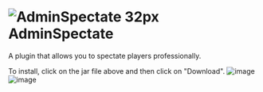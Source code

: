 # ![AdminSpectate 32px](https://user-images.githubusercontent.com/106276172/170436339-1b2d3955-e938-4220-88ef-b4a113fffbda.png) AdminSpectate
A plugin that allows you to spectate players professionally.

To install, click on the jar file above and then click on "Download".
![image](https://user-images.githubusercontent.com/106276172/170436887-92c00eb9-5a2b-47d1-9623-d5f7f826e282.png)
![image](https://user-images.githubusercontent.com/106276172/170436961-c0595135-181e-4975-ba6c-e31493dc69b5.png)

